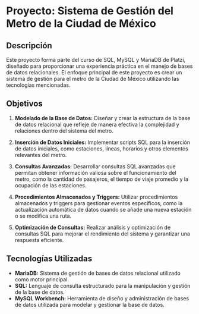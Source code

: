 # Proyecto: Sistema de Gestión del Metro de la Ciudad de México

## Descripción

Este proyecto forma parte del curso de SQL, MySQL y MariaDB de Platzi, diseñado para proporcionar una experiencia práctica en el manejo de bases de datos relacionales. El enfoque principal de este proyecto es crear un sistema de gestión para el metro de la Ciudad de México utilizando las tecnologías mencionadas.

## Objetivos

1. **Modelado de la Base de Datos:** Diseñar y crear la estructura de la base de datos relacional que refleje de manera efectiva la complejidad y relaciones dentro del sistema del metro.

2. **Inserción de Datos Iniciales:** Implementar scripts SQL para la inserción de datos iniciales, como estaciones, líneas, horarios y otros elementos relevantes del metro.

3. **Consultas Avanzadas:** Desarrollar consultas SQL avanzadas que permitan obtener información valiosa sobre el funcionamiento del metro, como la cantidad de pasajeros, el tiempo de viaje promedio y la ocupación de las estaciones.

4. **Procedimientos Almacenados y Triggers:** Utilizar procedimientos almacenados y triggers para gestionar eventos específicos, como la actualización automática de datos cuando se añade una nueva estación o se modifica una ruta.

5. **Optimización de Consultas:** Realizar análisis y optimización de consultas SQL para mejorar el rendimiento del sistema y garantizar una respuesta eficiente.

## Tecnologías Utilizadas

- **MariaDB:** Sistema de gestión de bases de datos relacional utilizado como motor principal.
- **SQL:** Lenguaje de consulta estructurado para la manipulación y gestión de la base de datos.
- **MySQL Workbench:** Herramienta de diseño y administración de bases de datos utilizada para modelar y gestionar la base de datos.

